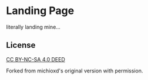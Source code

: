 # Landing Page
literally landing mine...

## License

[CC BY-NC-SA 4.0 DEED](https://creativecommons.org/licenses/by-nc-sa/4.0/)

Forked from michioxd's original version with permission.